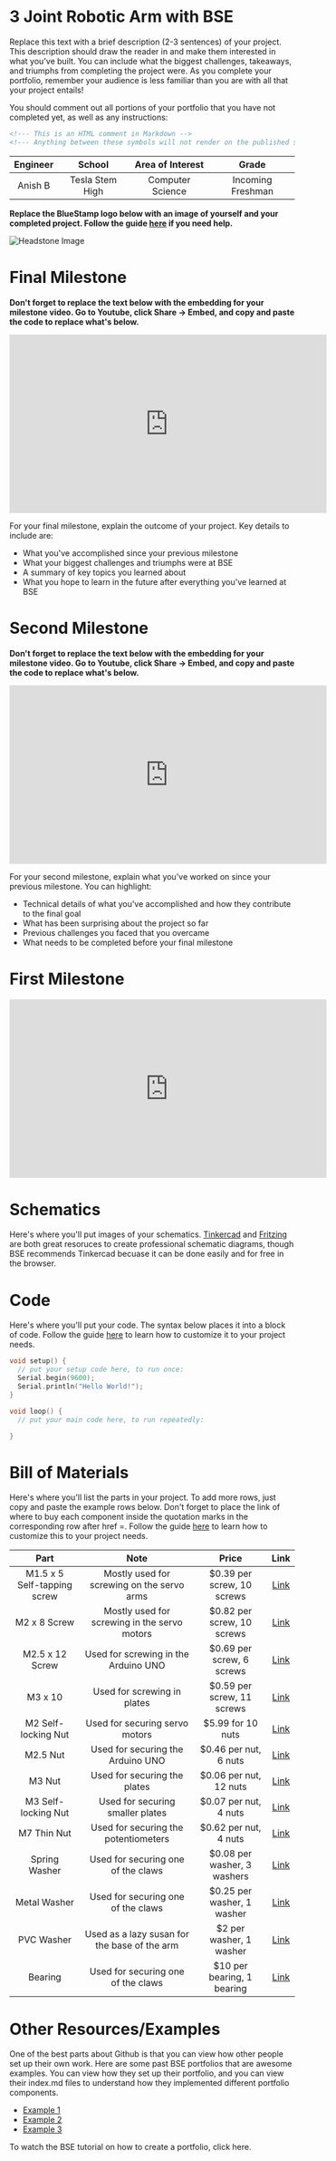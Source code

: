 # 3 Joint Robotic Arm with BSE
Replace this text with a brief description (2-3 sentences) of your project. This description should draw the reader in and make them interested in what you've built. You can include what the biggest challenges, takeaways, and triumphs from completing the project were. As you complete your portfolio, remember your audience is less familiar than you are with all that your project entails!

You should comment out all portions of your portfolio that you have not completed yet, as well as any instructions:
```HTML 
<!--- This is an HTML comment in Markdown -->
<!--- Anything between these symbols will not render on the published site -->
```

| **Engineer** | **School** | **Area of Interest** | **Grade** |
|:--:|:--:|:--:|:--:|
| Anish B | Tesla Stem High | Computer Science | Incoming Freshman

**Replace the BlueStamp logo below with an image of yourself and your completed project. Follow the guide [here](https://tomcam.github.io/least-github-pages/adding-images-github-pages-site.html) if you need help.**

![Headstone Image](logo.svg)
  
# Final Milestone

**Don't forget to replace the text below with the embedding for your milestone video. Go to Youtube, click Share -> Embed, and copy and paste the code to replace what's below.**

<iframe width="560" height="315" src="https://www.youtube.com/embed/F7M7imOVGug" title="YouTube video player" frameborder="0" allow="accelerometer; autoplay; clipboard-write; encrypted-media; gyroscope; picture-in-picture; web-share" allowfullscreen></iframe>

For your final milestone, explain the outcome of your project. Key details to include are:
- What you've accomplished since your previous milestone
- What your biggest challenges and triumphs were at BSE
- A summary of key topics you learned about
- What you hope to learn in the future after everything you've learned at BSE



# Second Milestone

**Don't forget to replace the text below with the embedding for your milestone video. Go to Youtube, click Share -> Embed, and copy and paste the code to replace what's below.**

<iframe width="560" height="315" src="https://www.youtube.com/embed/y3VAmNlER5Y" title="YouTube video player" frameborder="0" allow="accelerometer; autoplay; clipboard-write; encrypted-media; gyroscope; picture-in-picture; web-share" allowfullscreen></iframe>

For your second milestone, explain what you've worked on since your previous milestone. You can highlight:
- Technical details of what you've accomplished and how they contribute to the final goal
- What has been surprising about the project so far
- Previous challenges you faced that you overcame
- What needs to be completed before your final milestone 

# First Milestone

<iframe width="560" height="315" src="https://www.youtube.com/embed/WnqsJ4a3rGk" title="YouTube video player" frameborder="0" allow="accelerometer; autoplay; clipboard-write; encrypted-media; gyroscope; picture-in-picture; web-share" allowfullscreen></iframe>

# Schematics 
Here's where you'll put images of your schematics. [Tinkercad](https://www.tinkercad.com/blog/official-guide-to-tinkercad-circuits) and [Fritzing](https://fritzing.org/learning/) are both great resoruces to create professional schematic diagrams, though BSE recommends Tinkercad becuase it can be done easily and for free in the browser. 

# Code
Here's where you'll put your code. The syntax below places it into a block of code. Follow the guide [here]([url](https://www.markdownguide.org/extended-syntax/)) to learn how to customize it to your project needs. 

```c++
void setup() {
  // put your setup code here, to run once:
  Serial.begin(9600);
  Serial.println("Hello World!");
}

void loop() {
  // put your main code here, to run repeatedly:

}
```

# Bill of Materials
Here's where you'll list the parts in your project. To add more rows, just copy and paste the example rows below.
Don't forget to place the link of where to buy each component inside the quotation marks in the corresponding row after href =. Follow the guide [here]([url](https://www.markdownguide.org/extended-syntax/)) to learn how to customize this to your project needs. 

| **Part** | **Note** | **Price** | **Link** |
|:--:|:--:|:--:|:--:|
| M1.5 x 5 Self-tapping screw | Mostly used for screwing on the servo arms| $0.39 per screw, 10 screws | <a href="https://www.metricscrews.us/index.php?main_page=product_info&products_id=1044"> Link </a> |
| M2 x 8 Screw | Mostly used for screwing in the servo motors | $0.82 per screw, 10 screws | <a href="https://accu-components.com/us/cap-head-screws/3954-SSCF-M2-8-A4?google_shopping=1&c=2"> Link </a> |
| M2.5 x 12 Screw | Used for screwing in the Arduino UNO | $0.69 per screw, 6 screws | <a href="https://accu-components.com/us/cap-head-screws/3807-SSCF-M2-5-12-A2?google_shopping=1&c=2"> Link </a> |
| M3 x 10 | Used for screwing in plates | $0.59 per screw, 11 screws | <a href="https://accu-components.com/us/cap-head-screws/3819-SSCF-M3-10-A2?google_shopping=1&c=2"> Link </a> |
| M2 Self-locking Nut | Used for securing servo motors | $5.99 for 10 nuts | <a href="https://shop.mikadousa.com/04803-Self-locking-nut-M2-_p_1274.html"> Link </a> |
| M2.5 Nut | Used for securing the Arduino UNO | $0.46 per nut, 6 nuts | <a href="https://www.homedepot.com/b/Hardware-Fasteners-Nuts/M25/N-5yc1vZc2elZ1z0sfxi"> Link </a> |
| M3 Nut | Used for securing the plates | $0.06 per nut, 12 nuts | <a href="https://www.amazon.com/M3-0-5-Nylon-Insert-Stainless-100pcs/dp/B0BHQMP9R8/ref=sr_1_1_sspa?keywords=M3%2Bnuts&qid=1688671503&sr=8-1-spons&sp_csd=d2lkZ2V0TmFtZT1zcF9hdGY&th=1"> Link </a> |
| M3 Self-locking Nut | Used for securing smaller plates | $0.07 per nut, 4 nuts | <a href="https://www.amazon.com/100Pcs-Stainless-Self-Lock-Inserted-Clinching/dp/B075ZZW7VL"> Link </a> |
| M7 Thin Nut | Used for securing the potentiometers | $0.62 per nut, 4 nuts | <a href="https://www.homedepot.com/b/Hardware-Fasteners-Nuts/M7/N-5yc1vZc2elZ1z1bvfq"> Link </a> |
| Spring Washer | Used for securing one of the claws | $0.08 per washer, 3 washers | <a href="https://www.amazon.com/FASTENER-TREE-Spring-Washers-Stainless/dp/B09W892MTD/ref=sr_1_2_sspa?crid=1NZ0XK458T0A1&keywords=small%2BSpring%2BWashers&qid=1688676564&sprefix=small%2Bspring%2Bwashers%2Caps%2C145&sr=8-2-spons&sp_csd=d2lkZ2V0TmFtZT1zcF9hdGY&th=1"> Link </a> |
| Metal Washer | Used for securing one of the claws | $0.25 per washer, 1 washer | <a href="https://www.homedepot.com/b/Hardware-Fasteners-Washers-Flat-Washers/N-5yc1vZc2ck"> Link </a> |
| PVC Washer | Used as a lazy susan for the base of the arm | $2 per washer, 1 washer | <a href="https://www.minosaver.com/pvc-washer"> Link </a> |
| Bearing | Used for securing one of the claws | $10 per bearing, 1 bearing | <a href="https://www.ebay.com/p/1349206302?iid=394354426952"> Link </a> |
# Other Resources/Examples
One of the best parts about Github is that you can view how other people set up their own work. Here are some past BSE portfolios that are awesome examples. You can view how they set up their portfolio, and you can view their index.md files to understand how they implemented different portfolio components.
- [Example 1](https://trashytuber.github.io/YimingJiaBlueStamp/)
- [Example 2](https://sviatil0.github.io/Sviatoslav_BSE/)
- [Example 3](https://arneshkumar.github.io/arneshbluestamp/)

To watch the BSE tutorial on how to create a portfolio, click here.
